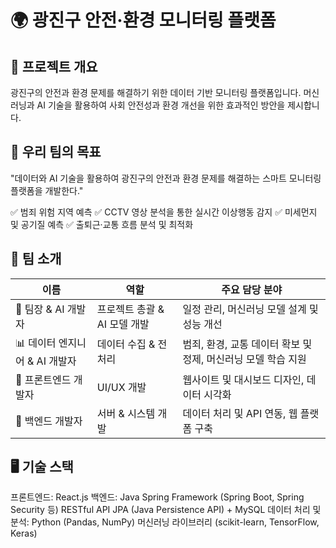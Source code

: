 # 🌍 광진구 안전·환경 모니터링 플랫폼
## 📌 프로젝트 개요
광진구의 안전과 환경 문제를 해결하기 위한 데이터 기반 모니터링 플랫폼입니다. 머신러닝과 AI 기술을 활용하여 사회 안전성과 환경 개선을 위한 효과적인 방안을 제시합니다.

## 🎯 우리 팀의 목표
"데이터와 AI 기술을 활용하여 광진구의 안전과 환경 문제를 해결하는 스마트 모니터링 플랫폼을 개발한다."

✅ 범죄 위험 지역 예측
✅ CCTV 영상 분석을 통한 실시간 이상행동 감지
✅ 미세먼지 및 공기질 예측
✅ 출퇴근·교통 흐름 분석 및 최적화

## 🚀 팀 소개
| 이름 | 역할 | 주요 담당 분야 |
| --- | --- | --- |
| 🏅 팀장 & AI 개발자 | 프로젝트 총괄 & AI 모델 개발 | 일정 관리, 머신러닝 모델 설계 및 성능 개선 |
| 📊 데이터 엔지니어 & AI 개발자 | 데이터 수집 & 전처리 | 범죄, 환경, 교통 데이터 확보 및 정제, 머신러닝 모델 학습 지원 |
| 🎨 프론트엔드 개발자 | UI/UX 개발 | 웹사이트 및 대시보드 디자인, 데이터 시각화 |
| 🔧 백엔드 개발자 | 서버 & 시스템 개발 | 데이터 처리 및 API 연동, 웹 플랫폼 구축 |


## 🖥️ 기술 스택
프론트엔드:
React.js
백엔드:
Java Spring Framework (Spring Boot, Spring Security 등)
RESTful API
JPA (Java Persistence API) + MySQL
데이터 처리 및 분석:
Python (Pandas, NumPy)
머신러닝 라이브러리 (scikit-learn, TensorFlow, Keras)
